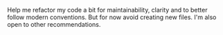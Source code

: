 <!-- Original FlashPaste name: Cursor: Refactor for Clarity -->
<!-- FlashPaste ID: 167 -->

Help me refactor my code a bit for maintainability, clarity and to better follow modern conventions. But for now avoid creating new files. I'm also open to other recommendations.